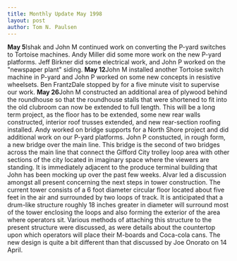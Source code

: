 ```yaml
---
title: Monthly Update May 1998 
layout: post
author: Tom N. Paulsen
---
```




 **May 5**Ishak and John M continued work on converting the P\-yard switches to Tortoise machines. Andy Miller did some more work on the new P\-yard platforms. Jeff Birkner did some electrical work, and John P worked on the "newspaper plant" siding. **May 12**John M installed another Tortoise switch machine in P\-yard and John P worked on some new concepts in resistive wheelsets. Ben FrantzDale stopped by for a five minute visit to supervise our work. **May 26**John M constructed an additional area of plywood behind the roundhouse so that the roundhouse stalls that were shortened to fit into the old clubroom can now be extended to full length. This will be a long term project, as the floor has to be extended, some new rear walls constructed, interior roof trusses extended, and new rear\-section roofing installed.  Andy worked on bridge supports for a North Shore project and did additional work on our P\-yard platforms.  John P constucted, in rough form, a new bridge over the main line. This bridge is the second of two bridges across the main line that connect the Gifford City trolley loop area with other sections of the city located in imaginary space where the viewers are standing. It is immediately adjacent to the produce terminal building that John has been mocking up over the past few weeks.  Alvar led a discussion amongst all present concerning the next steps in tower construction. The current tower consists of a 6 foot diameter circular floor located about five feet in the air and surrounded by two loops of track. It is anticipated that a drum\-like structure roughly 18 inches greater in diameter will surround most of the tower enclosing the loops and also forming the exterior of the area where operators sit. Various methods of attaching this structure to the present structure were discussed, as were details about the countertop upon which operators will place their M\-boards and Coca\-cola cans. The new design is quite a bit different than that discussed by Joe Onorato on 14 April.   